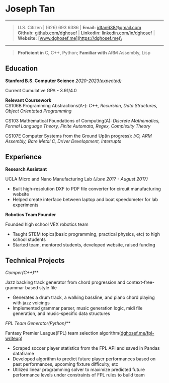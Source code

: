 Joseph Tan
============

----

> U.S. Citizen | (626) 693 6386 | **Email:** <jdtan638@gmail.com> \
> **Github:** [github.com/dghosef](https://github.com/dghosef) | **Linkedin:** [linkedin.com/in/dghosef](https:linkedin.com/in/dghosef) | **Website:** [www.dghosef.me](https://dghosef.me)\

----

> **Proficient in** C, C++, Python; **Familiar with** ARM Assembly, Lisp


Education
---------

**Stanford B.S. Computer Science** *2020-2023(expected)*

Current Cumulative GPA - 3.91/4.0

**Relevant Coursework** \
CS106B Programming Abstractions(A-): *C++, Recursion, Data Structures, Object Orientated Programming*

CS103 Mathematical Foundations of Computing(A): *Discrete Mathematics, Formal Language Theory, Finite Automata, Regex, Complexity Theory*

CS107E Computer Systems from the Ground Up(in progress): *I/O, ARM Assembly, Bare Metal C, Driver Development, Interrupts*

Experience
--------------------

**Research Assistant**

UCLA Micro and Nano Manufacturing Lab *(June 2017 - August 2017)*

* Built high-resolution DXF to PDF file converter for circuit manufacturing website
* Helped create interface between laptop and boat speedometer for lab experiments

**Robotics Team Founder**

Founded high school VEX robotics team

* Taught STEM topics(basic programming, practical physics, etc) to high school students
* Started team, mentored students, developed website, raised funding

Technical Projects
----------

**Comper*(C++)***

Jazz backing track generator from chord progression and context-free-grammar based style file

* Generates a drum track, a walking bassline, and piano chord playing with jazz voicings
* Implemented grammar parser, music generation logic, midi file generation, and music-specific data structures

**FPL Team Generator*(Python)***

Fantasy Premier League(FPL) team selection algorithm([dghosef.me/fpl-writeup](https://dghosef.me/fpl-writeup))

* Scraped soccer player statistics from the FPL API and saved in Pandas dataframe
* Developed algorithm to predict future player performances based on past performances, upcoming fixture difficulty, etc
* Utilized linear programming solver to maximize predicted future performance levels under constraints of FPL rules to build team
